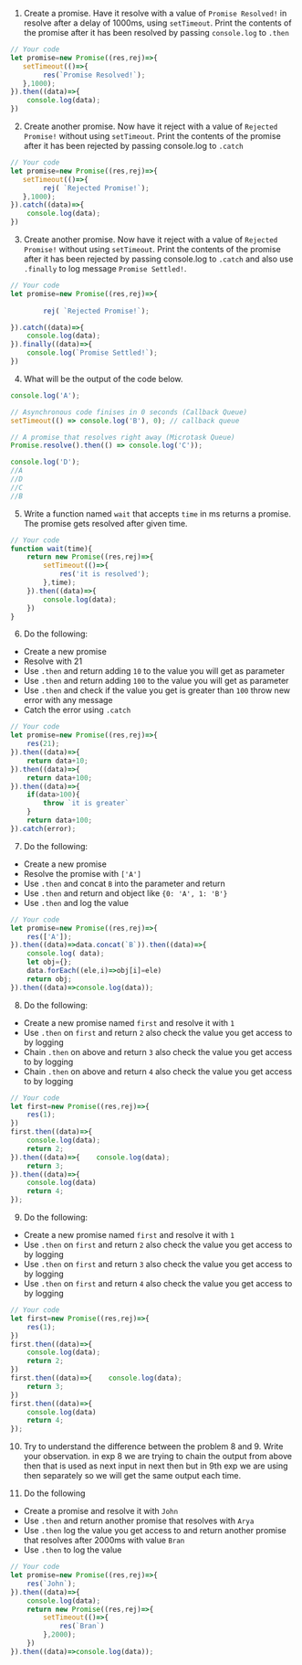 1. Create a promise. Have it resolve with a value of `Promise Resolved!` in resolve after a delay of 1000ms, using `setTimeout`. Print the contents of the promise after it has been resolved by passing `console.log` to `.then`

```js
// Your code
let promise=new Promise((res,rej)=>{
   setTimeout(()=>{
        res(`Promise Resolved!`);
   },1000);
}).then((data)=>{
    console.log(data);
})

```

2. Create another promise. Now have it reject with a value of `Rejected Promise!` without using `setTimeout`. Print the contents of the promise after it has been rejected by passing console.log to `.catch`

```js
// Your code
let promise=new Promise((res,rej)=>{
   setTimeout(()=>{
        rej( `Rejected Promise!`);
   },1000);
}).catch((data)=>{
    console.log(data);
})

```

3. Create another promise. Now have it reject with a value of `Rejected Promise!` without using `setTimeout`. Print the contents of the promise after it has been rejected by passing console.log to `.catch` and also use `.finally` to log message `Promise Settled!`.

```js
// Your code
let promise=new Promise((res,rej)=>{
 
        rej( `Rejected Promise!`);

}).catch((data)=>{
    console.log(data);
}).finally((data)=>{
    console.log(`Promise Settled!`);
})
```

4. What will be the output of the code below.

```js
console.log('A');

// Asynchronous code finises in 0 seconds (Callback Queue)
setTimeout(() => console.log('B'), 0); // callback queue

// A promise that resolves right away (Microtask Queue)
Promise.resolve().then(() => console.log('C'));

console.log('D');
//A
//D
//C
//B
```

5. Write a function named `wait` that accepts `time` in ms returns a promise. The promise gets resolved after given time.

```js
// Your code
function wait(time){
    return new Promise((res,rej)=>{
        setTimeout(()=>{
            res('it is resolved');
        },time);
    }).then((data)=>{
        console.log(data);
    })
}
```

6. Do the following:

- Create a new promise
- Resolve with 21
- Use `.then` and return adding `10` to the value you will get as parameter
- Use `.then` and return adding `100` to the value you will get as parameter
- Use `.then` and check if the value you get is greater than `100` throw new error with any message
- Catch the error using `.catch`

```js
// Your code
let promise=new Promise((res,rej)=>{
    res(21);
}).then((data)=>{
    return data+10;
}).then((data)=>{
    return data+100;
}).then((data)=>{
    if(data>100){
        throw `it is greater`
    }
    return data+100;
}).catch(error);

```

7. Do the following:

- Create a new promise
- Resolve the promise with `['A']`
- Use `.then` and concat `B` into the parameter and return
- Use `.then` and return and object like `{0: 'A', 1: 'B'}`
- Use `.then` and log the value

```js
// Your code
let promise=new Promise((res,rej)=>{
    res(['A']);
}).then((data)=>data.concat(`B`)).then((data)=>{
    console.log( data);
    let obj={};
    data.forEach((ele,i)=>obj[i]=ele)
    return obj;
}).then((data)=>console.log(data));
```

8. Do the following:

- Create a new promise named `first` and resolve it with `1`
- Use `.then` on `first` and return `2` also check the value you get access to by logging
- Chain `.then` on above and return `3` also check the value you get access to by logging
- Chain `.then` on above and return `4` also check the value you get access to by logging

```js
// Your code
let first=new Promise((res,rej)=>{
    res(1);
})
first.then((data)=>{
    console.log(data);
    return 2;
}).then((data)=>{    console.log(data);
    return 3;
}).then((data)=>{
    console.log(data)
    return 4;    
});

```

9. Do the following:

- Create a new promise named `first` and resolve it with `1`
- Use `.then` on `first` and return `2` also check the value you get access to by logging
- Use `.then` on `first` and return `3` also check the value you get access to by logging
- Use `.then` on `first` and return `4` also check the value you get access to by logging

```js
// Your code
let first=new Promise((res,rej)=>{
    res(1);
})
first.then((data)=>{
    console.log(data);
    return 2;
})
first.then((data)=>{    console.log(data);
    return 3;
})
first.then((data)=>{
    console.log(data)
    return 4;    
});
```

10. Try to understand the difference between the problem 8 and 9. Write your observation.
in exp 8 we are trying to chain the output from above then that is used as next input in next then but in 9th exp we are using then separately so we will get the same output each time.

11. Do the following

- Create a promise and resolve it with `John`
- Use `.then` and return another promise that resolves with `Arya`
- Use `.then` log the value you get access to and return another promise that resolves after 2000ms with value `Bran`
- Use `.then` to log the value

```js
// Your code
let promise=new Promise((res,rej)=>{
    res(`John`);
}).then((data)=>{
    console.log(data);
    return new Promise((res,rej)=>{
        setTimeout(()=>{
            res(`Bran`)
        },2000);
    })
}).then((data)=>console.log(data));
```
